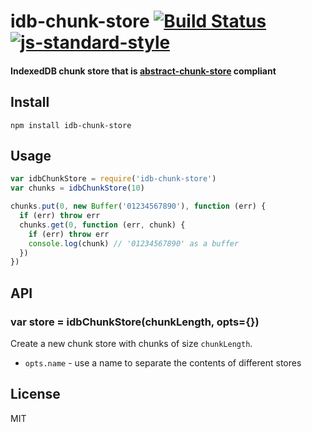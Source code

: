 # idb-chunk-store [![Build Status](https://img.shields.io/github/workflow/status/MinEduTDF/idb-chunk-store/ci/master)](https://github.com/MinEduTDF/idb-chunk-store/actions) [![js-standard-style](https://img.shields.io/badge/code%20style-standard-brightgreen.svg)](http://standardjs.com/)

#### IndexedDB chunk store that is [abstract-chunk-store](https://github.com/mafintosh/abstract-chunk-store) compliant

## Install

```
npm install idb-chunk-store
```

## Usage

``` js
var idbChunkStore = require('idb-chunk-store')
var chunks = idbChunkStore(10)

chunks.put(0, new Buffer('01234567890'), function (err) {
  if (err) throw err
  chunks.get(0, function (err, chunk) {
    if (err) throw err
    console.log(chunk) // '01234567890' as a buffer
  })
})
```

## API

### var store = idbChunkStore(chunkLength, opts={})

Create a new chunk store with chunks of size `chunkLength`.

* `opts.name` - use a name to separate the contents of different stores

## License

MIT
